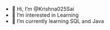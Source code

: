 - 👋 Hi, I’m @Krishna025Sai
- 👀 I’m interested in Learning 
- 🌱 I’m currently learning SQL and Java
<!---
Krishna025Sai/Krishna025Sai is a ✨ special ✨ repository because its `README.md` (this file) appears on your GitHub profile.
You can click the Preview link to take a look at your changes.
--->
